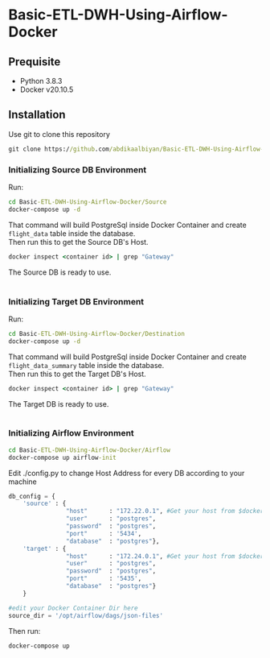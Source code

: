 # Basic-ETL-DWH-Using-Airflow-Docker

## Prequisite
- Python 3.8.3
- Docker v20.10.5


## Installation

Use git to clone this repository

```bat 
git clone https://github.com/abdikaalbiyan/Basic-ETL-DWH-Using-Airflow-Docker.git
```


### Initializing Source DB Environment

Run:
```bat
cd Basic-ETL-DWH-Using-Airflow-Docker/Source
docker-compose up -d
```
That command will build PostgreSql inside Docker Container and create ``flight_data`` table inside the database.<br>
Then run this to get the Source DB's Host.<br>
```bat
docker inspect <container id> | grep "Gateway"
```
The Source DB is ready to use.<br><br>


### Initializing Target DB Environment
Run:
```bat
cd Basic-ETL-DWH-Using-Airflow-Docker/Destination
docker-compose up -d
```
That command will build PostgreSql inside Docker Container and create ``flight_data_summary`` table inside the database.<br>
Then run this to get the Target DB's Host.<br>
```bat
docker inspect <container id> | grep "Gateway"
```
The Target DB is ready to use.<br><br>



### Initializing Airflow Environment
```bat
cd Basic-ETL-DWH-Using-Airflow-Docker/Airflow
docker-compose up airflow-init
```

Edit ./config.py to change Host Address for every DB according to your machine
```python
db_config = {
    'source' : {
                "host"      : "172.22.0.1", #Get your host from $docker inspect <container id> | grep "Gateway"
                "user"      : "postgres",
                "password"  : "postgres",
                "port"      : '5434',
                "database"  : "postgres"},
    'target' : {
                "host"      : "172.24.0.1", #Get your host from $docker inspect <container id> | grep "Gateway"
                "user"      : "postgres",
                "password"  : "postgres",
                "port"      : '5435',
                "database"  : "postgres"}
    }

#edit your Docker Container Dir here
source_dir = '/opt/airflow/dags/json-files'
```

Then run:
```bat
docker-compose up
```
